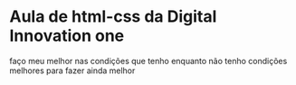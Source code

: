 # Aula de html-css da Digital Innovation one

faço meu melhor nas condições que tenho enquanto 
não tenho condições melhores para fazer ainda melhor
